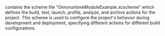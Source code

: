contains the scheme file "OnnxruntimeModuleExample.xcscheme" which defines the build, test, launch, profile, analyze, and archive actions for the project. This scheme is used to configure the project's behavior during development and deployment, specifying different actions for different build configurations.